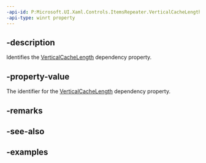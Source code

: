 ```yaml
---
-api-id: P:Microsoft.UI.Xaml.Controls.ItemsRepeater.VerticalCacheLengthProperty
-api-type: winrt property
---
```


## -description

Identifies the [VerticalCacheLength](itemsrepeater_verticalcachelength.md) dependency property.

## -property-value

The identifier for the [VerticalCacheLength](itemsrepeater_verticalcachelength.md) dependency property.

## -remarks

## -see-also

## -examples

